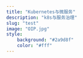 ```yaml
---
title: "Kubernetes与微服务"
description: "k8s与服务治理"
slug: "test"
image: "OIP.jpg"
style:
    background: "#2a9d8f"
    color: "#fff"
---
```

